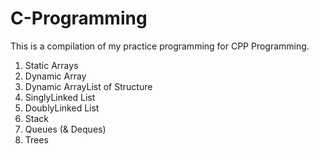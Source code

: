 # C-Programming
This is a compilation of my practice programming for CPP Programming.

1. Static Arrays
2. Dynamic Array
3. Dynamic ArrayList of Structure
4. SinglyLinked List
5. DoublyLinked List
6. Stack
7. Queues (& Deques)
8. Trees
